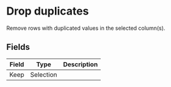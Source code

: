 # Drop duplicates
Remove rows with duplicated values in the selected column(s).
## Fields
Field | Type | Description
----- | ---- | -----------
Keep | Selection | 